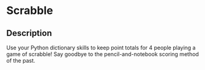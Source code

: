 # Scrabble

## Description

Use your Python dictionary skills to keep point totals for 4 people playing a game of scrabble! 
Say goodbye to the pencil-and-notebook scoring method of the past.
